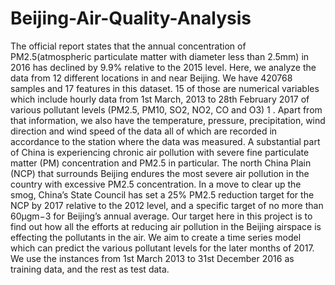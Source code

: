# Beijing-Air-Quality-Analysis
The official report states that the annual concentration of PM2.5(atmospheric particulate
matter with diameter less than 2.5mm) in 2016 has declined by 9.9% relative to the 2015
level. Here, we analyze the data from 12 different locations in and near Beijing. We have
420768 samples and 17 features in this dataset. 15 of those are numerical variables which
include hourly data from 1st March, 2013 to 28th February 2017 of various pollutant
levels (PM2.5, PM10, SO2, NO2, CO and O3)
1
. Apart from that information, we also
have the temperature, pressure, precipitation, wind direction and wind speed of the data
all of which are recorded in accordance to the station where the data was measured.
A substantial part of China is experiencing chronic air pollution with severe fine particulate matter (PM) concentration and PM2.5 in particular. The north China Plain
(NCP) that surrounds Beijing endures the most severe air pollution in the country with
excessive PM2.5 concentration. In a move to clear up the smog, China’s State Council
has set a 25% PM2.5 reduction target for the NCP by 2017 relative to the 2012 level, and
a specific target of no more than 60µgm−3
for Beijing’s annual average. Our target here
in this project is to find out how all the efforts at reducing air pollution in the Beijing
airspace is effecting the pollutants in the air. We aim to create a time series model which
can predict the various pollutant levels for the later months of 2017. We use the instances
from 1st March 2013 to 31st December 2016 as training data, and the rest as test data.
